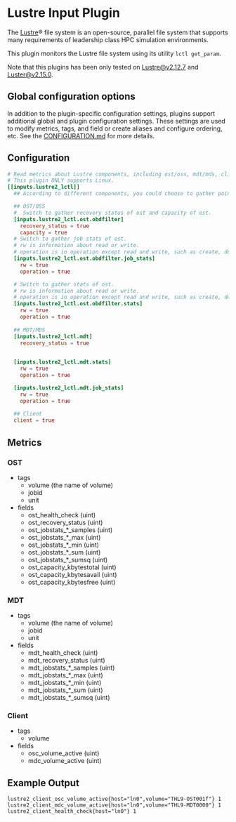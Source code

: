 # Lustre Input Plugin 
The [Lustre][]® file system is an open-source, parallel file system that
supports many requirements of leadership class HPC simulation environments.

This plugin monitors the Lustre file system using its utility `lctl get_param`.

Note that this plugins has been only tested on Lustre@v2.12.7 and Luster@v2.15.0.

## Global configuration options <!-- @/docs/includes/plugin_config.md -->

In addition to the plugin-specific configuration settings, plugins support
additional global and plugin configuration settings. These settings are used to
modify metrics, tags, and field or create aliases and configure ordering, etc.
See the [CONFIGURATION.md][CONFIGURATION.md] for more details.

[CONFIGURATION.md]: ../../../docs/CONFIGURATION.md#plugins

## Configuration
```toml @sample.conf
# Read metrics about Lustre components, including ost/oss, mdt/mds, client.
# This plugin ONLY supports Linux.
[[inputs.lustre2_lctl]]
  ## According to different components, you could choose to gather pointed data about the component.

  ## OST/OSS 
  #  Switch to gather recovery status of ost and capacity of ost.
  [inputs.lustre2_lctl.ost.obdfilter]
    recovery_status = true
    capacity = true
  # Switch to gather job stats of ost.
  # rw is information about read or write.
  # operation is io operation except read and write, such as create, destory etc.
  [inputs.lustre2_lctl.ost.obdfilter.job_stats]
    rw = true
    operation = true

  # Switch to gather stats of ost.
  # rw is information about read or write.
  # operation is io operation except read and write, such as create, destory etc.
  [inputs.lustre2_lctl.ost.obdfilter.stats]
    rw = true
    operation = true
  
  ## MDT/MDS
  [inputs.lustre2_lctl.mdt]
    recovery_status = true

  
  [inputs.lustre2_lctl.mdt.stats]
    rw = true
    operation = true

  [inputs.lustre2_lctl.mdt.job_stats]
    rw = true
    operation = true
    
  ## Client
  client = true
```

## Metrics

### OST
* tags
  * volume (the name of volume)
  * jobid
  * unit
* fields
  * ost_health_check (uint)
  * ost_recovery_status (uint)
  * ost_jobstats_*_samples (uint)
  * ost_jobstats_*_max     (uint)
  * ost_jobstats_*_min     (uint)
  * ost_jobstats_*_sum     (uint)
  * ost_jobstats_*_sumsq   (uint)
  * ost_capacity_kbytestotal (uint)
  * ost_capacity_kbytesavail (uint)
  * ost_capacity_kbytesfree (uint)

### MDT
* tags
  * volume (the name of volume)
  * jobid
  * unit
* fields
  * mdt_health_check (uint)
  * mdt_recovery_status (uint)
  * mdt_jobstats_*_samples (uint)
  * mdt_jobstats_*_max     (uint)
  * mdt_jobstats_*_min     (uint)
  * mdt_jobstats_*_sum     (uint)
  * mdt_jobstats_*_sumsq   (uint)

### Client
* tags
  * volume
* fields
  * osc_volume_active (uint)
  * mdc_volume_active (uint)


## Example Output

```text
lustre2_client_osc_volume_active{host="ln0",volume="THL9-OST001f"} 1
lustre2_client_mdc_volume_active{host="ln0",volume="THL9-MDT0000"} 1
lustre2_client_health_check{host="ln0"} 1
```

[lustre]: http://lustre.org/
[guide]: http://wiki.lustre.org/Lustre_Monitoring_and_Statistics_Guide
